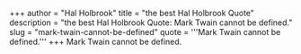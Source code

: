 +++
author = "Hal Holbrook"
title = "the best Hal Holbrook Quote"
description = "the best Hal Holbrook Quote: Mark Twain cannot be defined."
slug = "mark-twain-cannot-be-defined"
quote = '''Mark Twain cannot be defined.'''
+++
Mark Twain cannot be defined.
